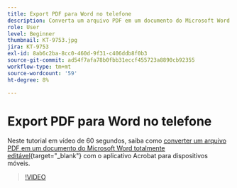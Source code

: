 ```yaml
---
title: Export PDF para Word no telefone
description: Converta um arquivo PDF em um documento do Microsoft Word totalmente editável com o aplicativo Acrobat para dispositivos móveis
role: User
level: Beginner
thumbnail: KT-9753.jpg
jira: KT-9753
exl-id: 8ab6c2ba-8cc0-460d-9f31-c406ddb8f0b3
source-git-commit: ad54f7afa78b0fbb31eccf455723a8890cb92355
workflow-type: tm+mt
source-wordcount: '59'
ht-degree: 8%

---
```


# Export PDF para Word no telefone

Neste tutorial em vídeo de 60 segundos, saiba como [converter um arquivo PDF em um documento do Microsoft Word totalmente editável](https://www.adobe.com/br/acrobat/online/pdf-to-word.html){target="_blank"} com o aplicativo Acrobat para dispositivos móveis.

>[!VIDEO](https://video.tv.adobe.com/v/340214?quality=12&learn=on&hidetitle=true)
